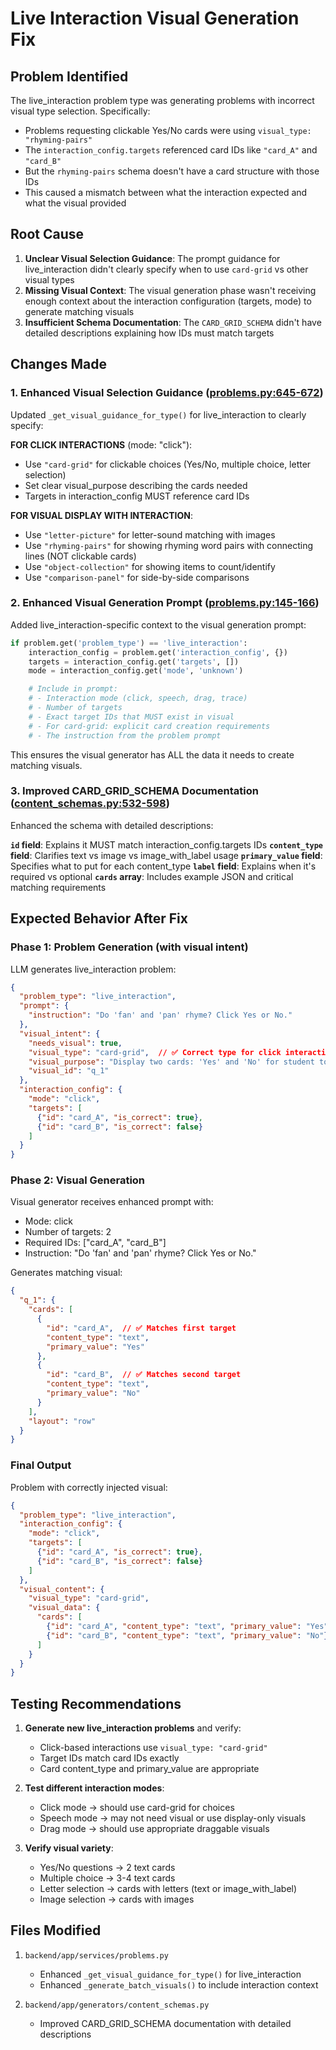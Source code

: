# Live Interaction Visual Generation Fix

## Problem Identified

The live_interaction problem type was generating problems with incorrect visual type selection. Specifically:
- Problems requesting clickable Yes/No cards were using `visual_type: "rhyming-pairs"`
- The `interaction_config.targets` referenced card IDs like `"card_A"` and `"card_B"`
- But the `rhyming-pairs` schema doesn't have a card structure with those IDs
- This caused a mismatch between what the interaction expected and what the visual provided

## Root Cause

1. **Unclear Visual Selection Guidance**: The prompt guidance for live_interaction didn't clearly specify when to use `card-grid` vs other visual types
2. **Missing Visual Context**: The visual generation phase wasn't receiving enough context about the interaction configuration (targets, mode) to generate matching visuals
3. **Insufficient Schema Documentation**: The `CARD_GRID_SCHEMA` didn't have detailed descriptions explaining how IDs must match targets

## Changes Made

### 1. Enhanced Visual Selection Guidance ([problems.py:645-672](backend/app/services/problems.py#L645-L672))

Updated `_get_visual_guidance_for_type()` for live_interaction to clearly specify:

**FOR CLICK INTERACTIONS** (mode: "click"):
- Use `"card-grid"` for clickable choices (Yes/No, multiple choice, letter selection)
- Set clear visual_purpose describing the cards needed
- Targets in interaction_config MUST reference card IDs

**FOR VISUAL DISPLAY WITH INTERACTION**:
- Use `"letter-picture"` for letter-sound matching with images
- Use `"rhyming-pairs"` for showing rhyming word pairs with connecting lines (NOT clickable cards)
- Use `"object-collection"` for showing items to count/identify
- Use `"comparison-panel"` for side-by-side comparisons

### 2. Enhanced Visual Generation Prompt ([problems.py:145-166](backend/app/services/problems.py#L145-L166))

Added live_interaction-specific context to the visual generation prompt:

```python
if problem.get('problem_type') == 'live_interaction':
    interaction_config = problem.get('interaction_config', {})
    targets = interaction_config.get('targets', [])
    mode = interaction_config.get('mode', 'unknown')

    # Include in prompt:
    # - Interaction mode (click, speech, drag, trace)
    # - Number of targets
    # - Exact target IDs that MUST exist in visual
    # - For card-grid: explicit card creation requirements
    # - The instruction from the problem prompt
```

This ensures the visual generator has ALL the data it needs to create matching visuals.

### 3. Improved CARD_GRID_SCHEMA Documentation ([content_schemas.py:532-598](backend/app/generators/content_schemas.py#L532-L598))

Enhanced the schema with detailed descriptions:

**`id` field**: Explains it MUST match interaction_config.targets IDs
**`content_type` field**: Clarifies text vs image vs image_with_label usage
**`primary_value` field**: Specifies what to put for each content_type
**`label` field**: Explains when it's required vs optional
**`cards` array**: Includes example JSON and critical matching requirements

## Expected Behavior After Fix

### Phase 1: Problem Generation (with visual intent)

LLM generates live_interaction problem:
```json
{
  "problem_type": "live_interaction",
  "prompt": {
    "instruction": "Do 'fan' and 'pan' rhyme? Click Yes or No."
  },
  "visual_intent": {
    "needs_visual": true,
    "visual_type": "card-grid",  // ✅ Correct type for click interaction
    "visual_purpose": "Display two cards: 'Yes' and 'No' for student to click",
    "visual_id": "q_1"
  },
  "interaction_config": {
    "mode": "click",
    "targets": [
      {"id": "card_A", "is_correct": true},
      {"id": "card_B", "is_correct": false}
    ]
  }
}
```

### Phase 2: Visual Generation

Visual generator receives enhanced prompt with:
- Mode: click
- Number of targets: 2
- Required IDs: ["card_A", "card_B"]
- Instruction: "Do 'fan' and 'pan' rhyme? Click Yes or No."

Generates matching visual:
```json
{
  "q_1": {
    "cards": [
      {
        "id": "card_A",  // ✅ Matches first target
        "content_type": "text",
        "primary_value": "Yes"
      },
      {
        "id": "card_B",  // ✅ Matches second target
        "content_type": "text",
        "primary_value": "No"
      }
    ],
    "layout": "row"
  }
}
```

### Final Output

Problem with correctly injected visual:
```json
{
  "problem_type": "live_interaction",
  "interaction_config": {
    "mode": "click",
    "targets": [
      {"id": "card_A", "is_correct": true},
      {"id": "card_B", "is_correct": false}
    ]
  },
  "visual_content": {
    "visual_type": "card-grid",
    "visual_data": {
      "cards": [
        {"id": "card_A", "content_type": "text", "primary_value": "Yes"},
        {"id": "card_B", "content_type": "text", "primary_value": "No"}
      ]
    }
  }
}
```

## Testing Recommendations

1. **Generate new live_interaction problems** and verify:
   - Click-based interactions use `visual_type: "card-grid"`
   - Target IDs match card IDs exactly
   - Card content_type and primary_value are appropriate

2. **Test different interaction modes**:
   - Click mode → should use card-grid for choices
   - Speech mode → may not need visual or use display-only visuals
   - Drag mode → should use appropriate draggable visuals

3. **Verify visual variety**:
   - Yes/No questions → 2 text cards
   - Multiple choice → 3-4 text cards
   - Letter selection → cards with letters (text or image_with_label)
   - Image selection → cards with images

## Files Modified

1. `backend/app/services/problems.py`
   - Enhanced `_get_visual_guidance_for_type()` for live_interaction
   - Enhanced `_generate_batch_visuals()` to include interaction context

2. `backend/app/generators/content_schemas.py`
   - Improved CARD_GRID_SCHEMA documentation with detailed descriptions
